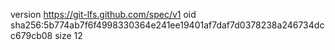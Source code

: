 version https://git-lfs.github.com/spec/v1
oid sha256:5b774ab7f6f4998330364e241ee19401af7daf7d0378238a246734dcc679cb08
size 12

